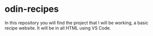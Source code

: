 # odin-recipes

In this repository you will find the project that I will be working, a basic recipe website. It will be in all HTML using VS Code.
